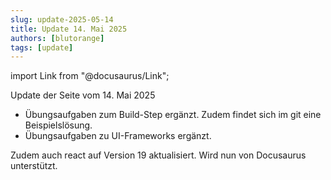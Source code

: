 ```yaml
---
slug: update-2025-05-14
title: Update 14. Mai 2025
authors: [blutorange]
tags: [update]
---
```


import Link from "@docusaurus/Link";

Update der Seite vom 14. Mai 2025

* Übungsaufgaben zum Build-Step ergänzt. Zudem findet sich im git eine Beispielslösung.
* Übungsaufgaben zu UI-Frameworks ergänzt.

<!-- truncate -->

Zudem auch react auf Version 19 aktualisiert. Wird nun von Docusaurus unterstützt.